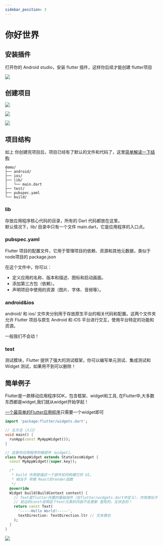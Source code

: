 ```yaml
---
sidebar_position: 3
---
```


# 你好世界


## 安装插件
打开你的 Android studio，安装 flutter 插件，这样你后续才能创建 flutter项目

![](https://img.dingshaohua.com/book-fe/202412021122388.png)

## 创建项目

![](https://img.dingshaohua.com/book-fe/202412021127764.jpg)

![](https://img.dingshaohua.com/book-fe/202412021129578.png)

![](https://img.dingshaohua.com/book-fe/202412021140970.png)

## 项目结构
如上 你创建完项目后，项目已经有了默认的文件和代码了，这里[简单解读一下结构](https://blog.csdn.net/2303_80346267/article/details/142998497)
```shell
demo/
├── android/
├── ios/ 
├── lib/
│   └── main.dart
├── test/
├── pubspec.yaml
└── build/
```

### lib
存放应用程序核心代码的目录，所有的 Dart 代码都放在这里。   
默认情况下，lib/ 目录中只有一个文件 main.dart，它是应用程序的入口点。

### pubspec.yaml
Flutter 项目的配置文件，它用于管理项目的依赖、资源和其他元数据，类似于node项目的 package.json
 
在这个文件中，你可以：
* 定义应用的名称、版本和描述、图标和启动画面。
* 添加第三方包（依赖）。
* 声明项目中使用的资源（图片、字体、音频等）。


### android&ios
android/ 和 ios/ 文件夹分别用于存放原生平台的相关代码和配置。这两个文件夹允许 Flutter 项目与原生 Android 和 iOS 平台进行交互，使用平台特定的功能和资源。

一般我们不会动！

### test
测试模块，Flutter 提供了强大的测试框架，你可以编写单元测试、集成测试和 Widget 测试，如果用不到可以删除！



## 简单例子
Flutter是一款移动应用程序SDK，包含框架、widget和工具, 在Flutter中,大多数东西都是widget,我们就从widget开始学起！

[一个最简单的Flutter应用程序](https://blog.csdn.net/sinat_17775997/article/details/90144258)只需要一个widget即可
```dart
import 'package:flutter/widgets.dart';

// 主方法（入口）
void main() {
  runApp(const MyAppWidget());
}

// 这是你应用程序的根部件（widget）。
class MyAppWidget extends StatelessWidget {
  const MyAppWidget({super.key});

  /*
   * build 作用是描述一个部件如何构建它的 UI。
   * 相当于 早期 React的render函数
   */
  @override
  Widget build(BuildContext context) {
    // Text是flutter内置的基础组件（在flutter/widgets.dart中定义），作用类似于html中的p元素，
    // 前边的const说明这个text元素的内容不会更新 是死的，无状态的！
    return const Text( 
      '-----Hello World!-----',
      textDirection: TextDirection.ltr // 文本靠右
    );
  }
}
```
![](https://img.dingshaohua.com/book-fe/202412021344522.jpg)

